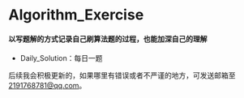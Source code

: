 # Algorithm_Exercise

#### 以写题解的方式记录自己刷算法题的过程，也能加深自己的理解

- Daily_Solution：每日一题

后续我会积极更新的，如果哪里有错误或者不严谨的地方，可发送邮箱至[2191768781@qq.com](https://mail.qq.com/)。